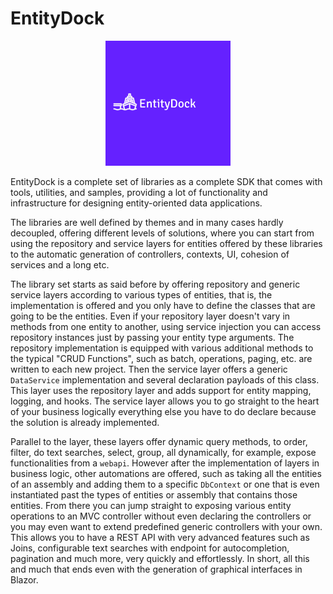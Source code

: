 # EntityDock

<p align="center">
  <img src="entitydock-logo.png">
</p>

EntityDock is a complete set of libraries as a complete SDK that comes with tools, utilities, and samples,
providing a lot of functionality and infrastructure for designing entity-oriented data applications.

The libraries are well defined by themes and in many cases hardly decoupled, 
offering different levels of solutions, where you can start from using 
the repository and service layers for entities offered by these 
libraries to the automatic generation of controllers, contexts,
UI, cohesion of services and a long etc.

The library set starts as said before by offering repository 
and generic service layers according to various types of entities,
that is, the implementation is offered and you only have to define
the classes that are going to be the entities. Even if your 
repository layer doesn't vary in methods from one entity to
another, using service injection you can access repository 
instances just by passing your entity type arguments. 
The repository implementation is equipped with various
additional methods to the typical "CRUD Functions", 
such as batch, operations, paging, etc. are written
to each new project. Then the service layer offers
a generic `DataService` implementation and several
declaration payloads of this class. This layer uses
the repository layer and adds support for entity mapping,
logging, and hooks. The service layer allows you to go straight
to the heart of your business logically everything else you have
to do declare because the solution is already implemented.

Parallel to the layer, these layers offer dynamic query methods,
to order, filter, do text searches, select, group, all dynamically,
for example, expose functionalities from a `webapi`. However after
the implementation of layers in business logic, other automations 
are offered, such as taking all the entities of an assembly and 
adding them to a specific `DbContext` or one that is even instantiated
past the types of entities or assembly that contains those entities.
From there you can jump straight to exposing various entity operations
to an MVC controller without even declaring the controllers or you may
even want to extend predefined generic controllers with your own. 
This allows you to have a REST API with very advanced features 
such as Joins, configurable text searches with endpoint for 
autocompletion, pagination and much more, very quickly and effortlessly.
In short, all this and much that ends even with the generation
of graphical interfaces in Blazor.
